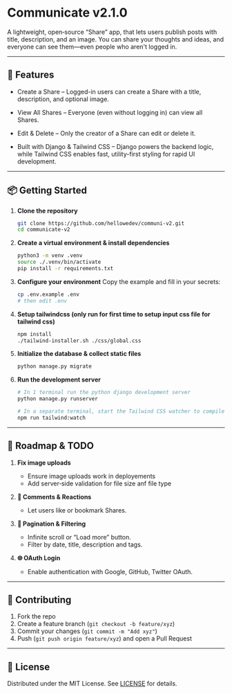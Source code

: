 # Communicate v2.1.0

A lightweight, open‑source “Share” app, that lets users publish posts with title, description, and an image. You can share your thoughts and ideas, and everyone can see them—even people who aren't logged in.

---

## 🚀 Features

* Create a Share
– Logged-in users can create a Share with a title, description, and optional image.

* View All Shares
– Everyone (even without logging in) can view all Shares.

* Edit & Delete
– Only the creator of a Share can edit or delete it.

* Built with Django & Tailwind CSS
– Django powers the backend logic, while Tailwind CSS enables fast, utility-first styling for rapid UI development.
---

## 📦 Getting Started

1. **Clone the repository**

   ```bash
   git clone https://github.com/hellowedev/communi-v2.git
   cd communicate-v2
   ```

2. **Create a virtual environment & install dependencies**

   ```bash
   python3 -m venv .venv
   source ./.venv/bin/activate
   pip install -r requirements.txt
   ```

3. **Configure your environment**
   Copy the example and fill in your secrets:

   ```bash
   cp .env.example .env
   # then edit .env
   ```

4. **Setup tailwindcss (only run for first time to setup input css file for tailwind css)**

   ```bash
   npm install
   ./tailwind-installer.sh ./css/global.css
   ```

5. **Initialize the database & collect static files**

   ```bash
   python manage.py migrate
   ```

6. **Run the development server**

   ```bash
   # In 1 terminal run the python django development server 
   python manage.py runserver
   ```

   ```bash
   # In a separate terminal, start the Tailwind CSS watcher to compile styles
   npm run tailwind:watch
   ```

---

## 🤔 Roadmap & TODO

1. **Fix image uploads**

   * Ensure image uploads work in deployements
   * Add server‑side validation for file size anf file type
2. **💬 Comments & Reactions**

   * Let users like or bookmark Shares.
3. **🚀 Pagination & Filtering**
   * Infinite scroll or “Load more” button.
   * Filter by date, title, description and tags.
4. **🌐 OAuth Login**

   * Enable authentication with Google, GitHub, Twitter OAuth.

---

## 🤝 Contributing

1. Fork the repo
2. Create a feature branch (`git checkout -b feature/xyz`)
3. Commit your changes (`git commit -m "Add xyz"`)
4. Push (`git push origin feature/xyz`) and open a Pull Request

---

## 📄 License

Distributed under the MIT License. See [LICENSE](LICENSE) for details.
